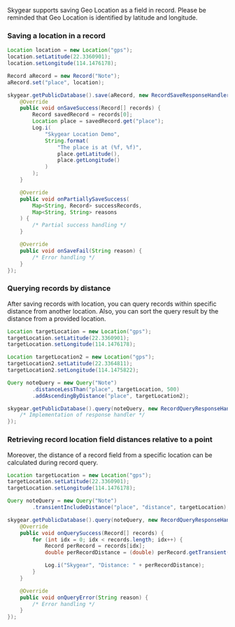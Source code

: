 Skygear supports saving Geo Location as a field in record. Please be reminded
that Geo Location is identified by latitude and longitude.

### Saving a location in a record

```java
Location location = new Location("gps");
location.setLatitude(22.3360901);
location.setLongitude(114.1476178);

Record aRecord = new Record("Note");
aRecord.set("place", location);

skygear.getPublicDatabase().save(aRecord, new RecordSaveResponseHandler(){
    @Override
    public void onSaveSuccess(Record[] records) {
        Record savedRecord = records[0];
        Location place = savedRecord.get("place");
        Log.i(
            "Skygear Location Demo",
            String.format(
                "The place is at (%f, %f)",
                place.getLatitude(),
                place.getLongitude()
            )
        );
    }

    @Override
    public void onPartiallySaveSuccess(
        Map<String, Record> successRecords,
        Map<String, String> reasons
    ) {
        /* Partial success handling */
    }

    @Override
    public void onSaveFail(String reason) {
        /* Error handling */
    }
});
```

### Querying records by distance

After saving records with location, you can query records within specific
distance from another location. Also, you can sort the query result by the
distance from a provided location.

```java
Location targetLocation = new Location("gps");
targetLocation.setLatitude(22.3360901);
targetLocation.setLongitude(114.1476178);

Location targetLocation2 = new Location("gps");
targetLocation2.setLatitude(22.3364811);
targetLocation2.setLongitude(114.1475822);

Query noteQuery = new Query("Note")
        .distanceLessThan("place", targetLocation, 500)
        .addAscendingByDistance("place", targetLocation2);

skygear.getPublicDatabase().query(noteQuery, new RecordQueryResponseHandler() {
    /* Implementation of response handler */
});
```

### Retrieving record location field distances relative to a point

Moreover, the distance of a record field from a specific location can be
calculated during record query.

```java
Location targetLocation = new Location("gps");
targetLocation.setLatitude(22.3360901);
targetLocation.setLongitude(114.1476178);

Query noteQuery = new Query("Note")
        .transientIncludeDistance("place", "distance", targetLocation);

skygear.getPublicDatabase().query(noteQuery, new RecordQueryResponseHandler() {
    @Override
    public void onQuerySuccess(Record[] records) {
        for (int idx = 0; idx < records.length; idx++) {
            Record perRecord = records[idx];
            double perRecordDistance = (double) perRecord.getTransient().get("distance");

            Log.i("Skygear", "Distance: " + perRecordDistance);
        }
    }

    @Override
    public void onQueryError(String reason) {
        /* Error handling */
    }
});
```
